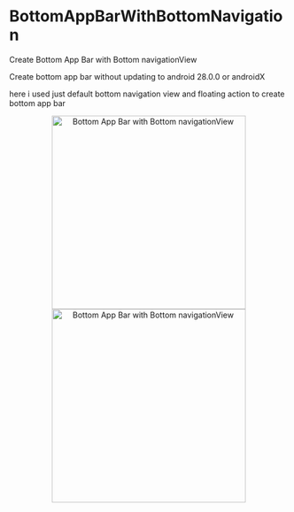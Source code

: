 # BottomAppBarWithBottomNavigation
Create Bottom App Bar with Bottom navigationView

Create bottom app bar without updating to android 28.0.0 or androidX

here i used just default bottom navigation view and floating action to create bottom app bar


<p align="center">
 <a href="http://tinypic.com?ref=2mqpwyh" target="_blank"><img height="350" src="http://i63.tinypic.com/2mqpwyh.png" border="0" alt="Bottom App Bar with Bottom navigationView"></a>
  <img src="your_relative_path_here_number_2_large_name" width="350" alt="Bottom App Bar with Bottom navigationView">
</p>
